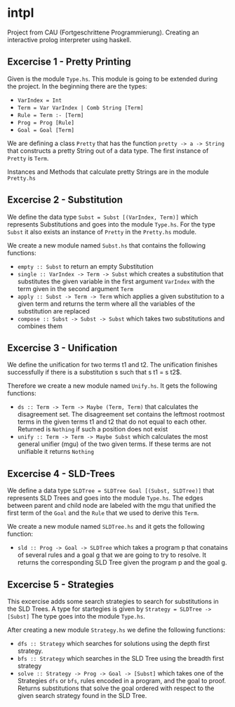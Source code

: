 # intpl
Project from CAU (Fortgeschrittene Programmierung). Creating an interactive prolog interpreter using haskell.

## Excercise 1 - Pretty Printing

Given is the module `Type.hs`. 
This module is going to be extended during the project. 
In the beginning there are the types:
* `VarIndex = Int`
* `Term = Var VarIndex | Comb String [Term]`
* `Rule = Term :- [Term]`
* `Prog = Prog [Rule]`
* `Goal = Goal [Term]`

We are defining a class `Pretty` that has the function `pretty -> a -> String` that constructs a pretty String out of a data type.
The first instance of `Pretty` is `Term`.

Instances and Methods that calculate pretty Strings are in the module `Pretty.hs`

## Excercise 2 - Substitution

We define the data type `Subst = Subst [(VarIndex, Term)]` which represents Substitutions and goes into the module `Type.hs`. 
For the type `Subst` it also exists an instance of `Pretty` in the `Pretty.hs` module. 

We create a new module named `Subst.hs` that contains the following functions:
* `empty :: Subst` to return an empty Substitution
* `single :: VarIndex -> Term -> Subst` which creates a substitution that substitutes the given variable in the first argument `VarIndex` with the term given in the second argument `Term`
* `apply :: Subst -> Term -> Term` which applies a given substitution to a given term and returns the term where all the variables of the substitution are replaced
* `compose :: Subst -> Subst -> Subst` which takes two substitutions and combines them

## Excercise 3 - Unification

We define the unification for two terms t1 and t2. 
The unification finishes successfully if there is a substitution s such that s t1 = s t2$.

Therefore we create a new module named `Unify.hs`. It gets the following functions:
* `ds :: Term -> Term -> Maybe (Term, Term)` that calculates the disagreement set. The disagreement set contains the leftmost rootmost terms in the given terms t1 and t2 that do not equal to each other. Returned is `Nothing` if such a position does not exist
* `unify :: Term -> Term -> Maybe Subst` which calculates the most general unifier (mgu) of the two given terms. If these terms are not unifiable it returns `Nothing`

## Excercise 4 - SLD-Trees

We define a data type `SLDTree = SLDTree Goal [(Subst, SLDTree)]` that represents SLD Trees and goes into the module `Type.hs`. 
The edges between parent and child node are labeled with the mgu that unified the first term of the `Goal` and the `Rule` that we used to derive this `Term`.

We create a new module named `SLDTree.hs` and it gets the following function:
* `sld :: Prog -> Goal -> SLDTree` which takes a program p that conatains of several rules and a goal g that we are going to try to resolve. It returns the corresponding SLD Tree given the program p and the goal g.

## Excercise 5 - Strategies

This excercise adds some search strategies to search for substitutions in the SLD Trees.
A type for startegies is given by `Strategy = SLDTree -> [Subst]`
The type goes into the module `Type.hs`.

After creating a new module `Strategy.hs` we define the following functions:
* `dfs :: Strategy` which searches for solutions using the depth first strategy.
* `bfs :: Strategy` which searches in the SLD Tree using the breadth first strategy
* `solve :: Strategy -> Prog -> Goal -> [Subst]` which takes one of the Strategies `dfs` or `bfs`, rules encoded in a program, and the goal to proof. Returns substitutions that solve the goal ordered with respect to the given search strategy found in the SLD Tree.